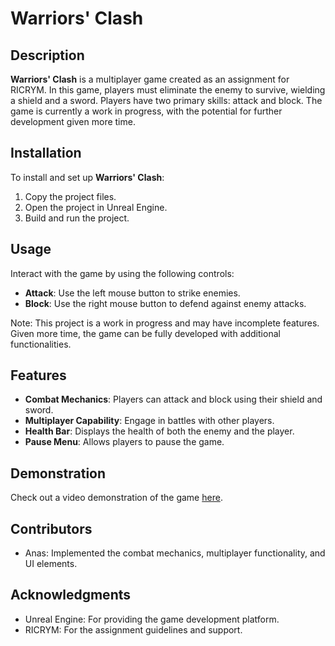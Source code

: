 # Warriors' Clash

## Description
**Warriors' Clash** is a multiplayer game created as an assignment for RICRYM. In this game, players must eliminate the enemy to survive, wielding a shield and a sword. Players have two primary skills: attack and block. The game is currently a work in progress, with the potential for further development given more time.

## Installation
To install and set up **Warriors' Clash**:
1. Copy the project files.
2. Open the project in Unreal Engine.
3. Build and run the project.

## Usage
Interact with the game by using the following controls:
- **Attack**: Use the left mouse button to strike enemies.
- **Block**: Use the right mouse button to defend against enemy attacks.

Note: This project is a work in progress and may have incomplete features. Given more time, the game can be fully developed with additional functionalities.

## Features
- **Combat Mechanics**: Players can attack and block using their shield and sword.
- **Multiplayer Capability**: Engage in battles with other players.
- **Health Bar**: Displays the health of both the enemy and the player.
- **Pause Menu**: Allows players to pause the game.

## Demonstration
Check out a video demonstration of the game [here](https://drive.google.com/file/d/15Vwe3TdNMJWXG56I6RzOtV-bN8q3rg8c/view?usp=sharing).

## Contributors
- Anas: Implemented the combat mechanics, multiplayer functionality, and UI elements.

## Acknowledgments
- Unreal Engine: For providing the game development platform.
- RICRYM: For the assignment guidelines and support.
